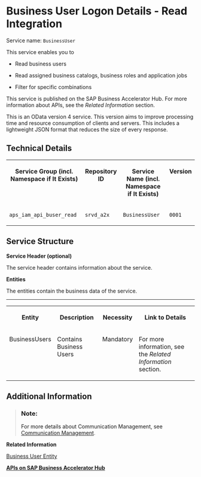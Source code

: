 <!-- loio69233e4be93a43e5b2ea72e7c6788838 -->

# Business User Logon Details - Read Integration



Service name: `BusinessUser`

This service enables you to

-   Read business users

-   Read assigned business catalogs, business roles and application jobs

-   Filter for specific combinations


This service is published on the SAP Business Accelerator Hub. For more information about APIs, see the *Related Information* section.

This is an OData version 4 service. This version aims to improve processing time and resource consumption of clients and servers. This includes a lightweight JSON format that reduces the size of every response.



<a name="loio69233e4be93a43e5b2ea72e7c6788838__section_ozh_cvx_clb"/>

## Technical Details


<table>
<tr>
<th valign="top">

Service Group \(incl. Namespace if It Exists\)



</th>
<th valign="top">

Repository ID



</th>
<th valign="top">

Service Name \(incl. Namespace if It Exists\)



</th>
<th valign="top">

Version



</th>
</tr>
<tr>
<td valign="top">

`aps_iam_api_buser_read`



</td>
<td valign="top">

`srvd_a2x`



</td>
<td valign="top">

`BusinessUser`



</td>
<td valign="top">

`0001`



</td>
</tr>
</table>



<a name="loio69233e4be93a43e5b2ea72e7c6788838__section_ct2_xxx_clb"/>

## Service Structure

**Service Header \(optional\)**

The service header contains information about the service.

**Entities**

The entities contain the business data of the service.

****


<table>
<tr>
<th valign="top">

Entity



</th>
<th valign="top">

Description



</th>
<th valign="top">

Necessity



</th>
<th valign="top">

Link to Details



</th>
</tr>
<tr>
<td valign="top">

BusinessUsers



</td>
<td valign="top">

Contains Business Users



</td>
<td valign="top">

Mandatory



</td>
<td valign="top">

For more information, see the *Related Information* section.



</td>
</tr>
</table>



<a name="loio69233e4be93a43e5b2ea72e7c6788838__section_znk_jzx_clb"/>

## Additional Information

> ### Note:  
> For more details about Communication Management, see [Communication Management](../50-administration-and-ops/communication-management-2e84a10.md).

**Related Information**  


[Business User Entity](business-user-entity-03c1cac.md)

[**APIs on SAP Business Accelerator Hub**](https://help.sap.com/docs/SAP_S4HANA_CLOUD/0f69f8fb28ac4bf48d2b57b9637e81fa/1e60f14bdc224c2c975c8fa8bcfd7f3f.html?version=2308.500)

